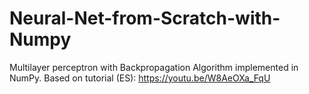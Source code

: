 # Neural-Net-from-Scratch-with-Numpy
Multilayer perceptron with Backpropagation Algorithm implemented in NumPy. 
Based on tutorial (ES): 
https://youtu.be/W8AeOXa_FqU
